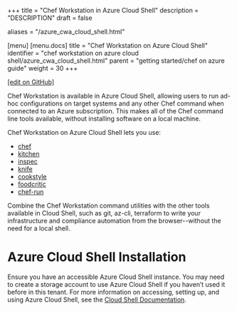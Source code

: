 +++
title = "Chef Workstation in Azure Cloud Shell"
description = "DESCRIPTION"
draft = false

aliases = "/azure_cwa_cloud_shell.html"

[menu]
  [menu.docs]
    title = "Chef Workstation on Azure Cloud Shell"
    identifier = "chef workstation on azure cloud shell/azure_cwa_cloud_shell.html"
    parent = "getting started/chef on azure guide"
    weight = 30
+++    

[\[edit on
GitHub\]](https://github.com/chef/chef-web-docs/blob/master/chef_master/source/azure_cwa_cloud_shell.rst)

Chef Workstation is available in Azure Cloud Shell, allowing users to
run ad-hoc configurations on target systems and any other Chef command
when connected to an Azure subscription. This makes all of the Chef
command line tools available, without installing software on a local
machine.

Chef Workstation on Azure Cloud Shell lets you use:

-   [chef](/ctl_chef/)
-   [kitchen](/ctl_kitchen/)
-   [inspec](/docs/reference/cli/)
-   [knife](//knife.html)
-   [cookstyle](cookstyle.html)
-   [foodcritic](/foodcritic/)
-   [chef-run](https://www.chef.sh/docs/chef-workstation/getting-started/)

Combine the Chef Workstation command utilities with the other tools
available in Cloud Shell, such as git, az-cli, terraform to write your
infrastructure and compliance automation from the browser--without the
need for a local shell.

Azure Cloud Shell Installation
==============================

Ensure you have an accessible Azure Cloud Shell instance. You may need
to create a storage account to use Azure Cloud Shell if you haven’t used
it before in this tenant. For more information on accessing, setting up,
and using Azure Cloud Shell, see the [Cloud Shell
Documentation](https://docs.microsoft.com/en-us/azure/cloud-shell/quickstart).
